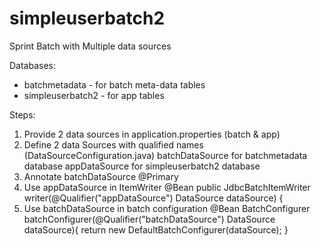 # simpleuserbatch2

Sprint Batch with Multiple data sources

Databases:
- batchmetadata - for batch meta-data tables
- simpleuserbatch2 - for app tables

Steps:

1. Provide 2 data sources in application.properties (batch & app)
2. Define 2 data Sources with qualified names (DataSourceConfiguration.java) 
   batchDataSource for batchmetadata database 
   appDataSource for simpleuserbatch2 database
3. Annotate batchDataSource @Primary
4. Use appDataSource in ItemWriter
   @Bean
   public JdbcBatchItemWriter<User> writer(@Qualifier("appDataSource") DataSource dataSource) {
5. Use batchDataSource in batch configuration
   @Bean
   BatchConfigurer batchConfigurer(@Qualifier("batchDataSource") DataSource dataSource){
   return new DefaultBatchConfigurer(dataSource);
   }